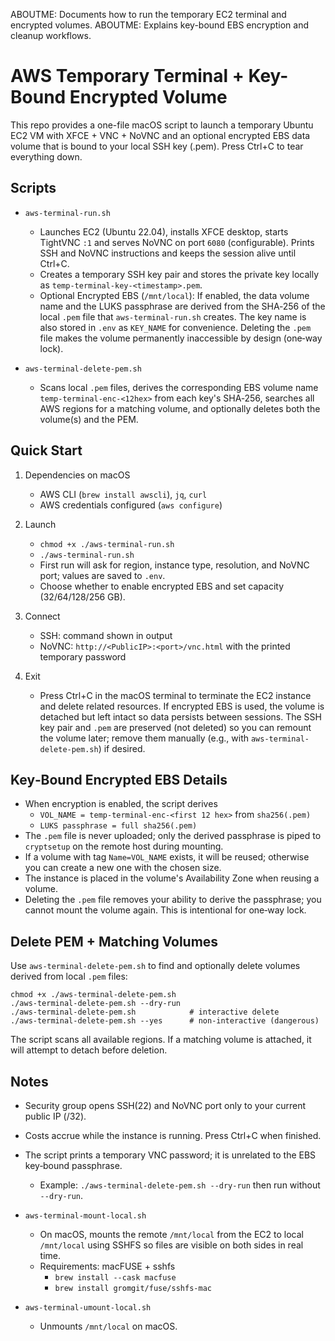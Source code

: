 ABOUTME: Documents how to run the temporary EC2 terminal and encrypted volumes.
ABOUTME: Explains key-bound EBS encryption and cleanup workflows.

# AWS Temporary Terminal + Key-Bound Encrypted Volume

This repo provides a one-file macOS script to launch a temporary Ubuntu EC2 VM
with XFCE + VNC + NoVNC and an optional encrypted EBS data volume that is bound
to your local SSH key (.pem). Press Ctrl+C to tear everything down.

## Scripts

- `aws-terminal-run.sh`
  - Launches EC2 (Ubuntu 22.04), installs XFCE desktop, starts TightVNC `:1` and
    serves NoVNC on port `6080` (configurable). Prints SSH and NoVNC instructions
    and keeps the session alive until Ctrl+C.
  - Creates a temporary SSH key pair and stores the private key locally as
    `temp-terminal-key-<timestamp>.pem`.
  - Optional Encrypted EBS (`/mnt/local`): If enabled, the data volume name and
    the LUKS passphrase are derived from the SHA‑256 of the local `.pem` file
    that `aws-terminal-run.sh` creates. The key name is also stored in `.env`
    as `KEY_NAME` for convenience. Deleting the `.pem` file makes the volume
    permanently inaccessible by design (one‑way lock).

- `aws-terminal-delete-pem.sh`
  - Scans local `.pem` files, derives the corresponding EBS volume name
    `temp-terminal-enc-<12hex>` from each key's SHA‑256, searches all AWS regions
    for a matching volume, and optionally deletes both the volume(s) and the PEM.

## Quick Start

1) Dependencies on macOS
   - AWS CLI (`brew install awscli`), `jq`, `curl`
   - AWS credentials configured (`aws configure`)

2) Launch
   - `chmod +x ./aws-terminal-run.sh`
   - `./aws-terminal-run.sh`
   - First run will ask for region, instance type, resolution, and NoVNC port; values are saved to `.env`.
   - Choose whether to enable encrypted EBS and set capacity (32/64/128/256 GB).

3) Connect
   - SSH: command shown in output
   - NoVNC: `http://<PublicIP>:<port>/vnc.html` with the printed temporary password

4) Exit
   - Press Ctrl+C in the macOS terminal to terminate the EC2 instance and delete
     related resources. If encrypted EBS is used, the volume is detached but left
     intact so data persists between sessions. The SSH key pair and `.pem` are
     preserved (not deleted) so you can remount the volume later; remove them
     manually (e.g., with `aws-terminal-delete-pem.sh`) if desired.

## Key‑Bound Encrypted EBS Details

- When encryption is enabled, the script derives
  - `VOL_NAME = temp-terminal-enc-<first 12 hex>` from `sha256(.pem)`
  - `LUKS passphrase = full sha256(.pem)`
- The `.pem` file is never uploaded; only the derived passphrase is piped to
  `cryptsetup` on the remote host during mounting.
- If a volume with tag `Name=VOL_NAME` exists, it will be reused; otherwise you
  can create a new one with the chosen size.
- The instance is placed in the volume's Availability Zone when reusing a volume.
- Deleting the `.pem` file removes your ability to derive the passphrase; you
  cannot mount the volume again. This is intentional for one‑way lock.

## Delete PEM + Matching Volumes

Use `aws-terminal-delete-pem.sh` to find and optionally delete volumes derived
from local `.pem` files:

```
chmod +x ./aws-terminal-delete-pem.sh
./aws-terminal-delete-pem.sh --dry-run
./aws-terminal-delete-pem.sh            # interactive delete
./aws-terminal-delete-pem.sh --yes      # non-interactive (dangerous)
```

The script scans all available regions. If a matching volume is attached, it
will attempt to detach before deletion.

## Notes

- Security group opens SSH(22) and NoVNC port only to your current public IP (/32).
- Costs accrue while the instance is running. Press Ctrl+C when finished.
- The script prints a temporary VNC password; it is unrelated to the EBS key‑bound passphrase.
  - Example: `./aws-terminal-delete-pem.sh --dry-run` then run without `--dry-run`.

- `aws-terminal-mount-local.sh`
  - On macOS, mounts the remote `/mnt/local` from the EC2 to local `/mnt/local`
    using SSHFS so files are visible on both sides in real time.
  - Requirements: macFUSE + sshfs
    - `brew install --cask macfuse`
    - `brew install gromgit/fuse/sshfs-mac`

- `aws-terminal-umount-local.sh`
  - Unmounts `/mnt/local` on macOS.
